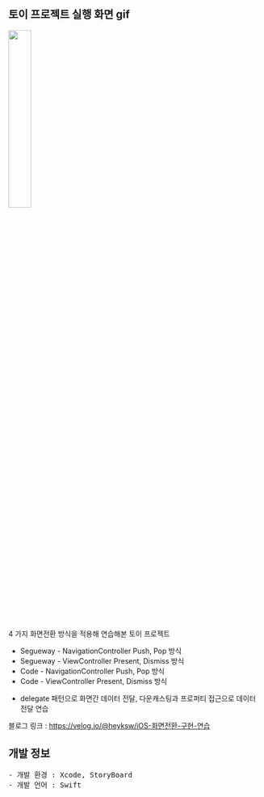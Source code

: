 ## 토이 프로젝트 실행 화면 gif

<img src="https://user-images.githubusercontent.com/61315014/143191129-002240af-d19d-46f0-ae4a-2f7455611b6e.gif" width="30%">

4 가지 화면전환 방식을 적용해 연습해본 토이 프로젝트

- Segueway - NavigationController Push, Pop 방식
- Segueway - ViewController Present, Dismiss 방식
- Code - NavigationController Push, Pop 방식
- Code - ViewController Present, Dismiss 방식

+ delegate 패턴으로 화면간 데이터 전달, 다운캐스팅과 프로퍼티 접근으로 데이터 전달 연습

블로그 링크 : https://velog.io/@heyksw/iOS-화면전환-구현-연습

## 개발 정보
<pre>
- 개발 환경 : Xcode, StoryBoard
- 개발 언어 : Swift
</pre>
